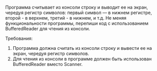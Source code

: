 
Программа считывает из консоли строку и выводит ее на экран, чередуя регистр символов: первый символ &mdash; в нижнем регистре,
второй - в верхнем, третий - в нижнем, и т.д. Не меняя функциональности программы, перепиши код с использованием
BufferedReader для чтения из консоли.


Требования:
1.	Программа должна считать из консоли строку и вывести ее на экран, чередуя регистр символов.
2.	Для чтения из консоли в программе должен быть использован BufferedReader вместо Scanner.


